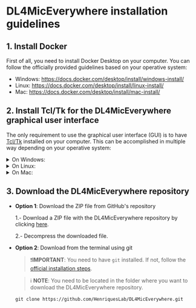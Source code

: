 # DL4MicEverywhere installation guidelines

## 1. Install Docker

First of all, you need to install Docker Desktop on your computer. You can follow the officially provided guidelines based on your operative system:

* Windows: https://docs.docker.com/desktop/install/windows-install/
* Linux: https://docs.docker.com/desktop/install/linux-install/
* Mac: https://docs.docker.com/desktop/install/mac-install/

## 2. Install Tcl/Tk for the DL4MicEverywhere graphical user interface

The only requirement to use the graphical user interface (GUI) is to have [Tcl/Tk](https://www.tcl.tk/) installed on your computer. This can be accomplished in multiple way depending on your  operative system:

<details>
<summary>On Windows:</summary>

To install Tcl/Tk on your Windows computer, follow these steps:

First of all, got to https://www.tcl.tk/software/tcltk/ and click on the Active Tcl [link](https://www.activestate.com/products/tcl/): 

<img src="https://github.com/HenriquesLab/DL4MicEverywhere/blob/documentation/Wiki%20images/TCL_01.png" 
     alt="Main window"
     width="80%" 
     height="80%" />

In this case, as you are using Windows, click on the Windows option:

<img src="https://github.com/HenriquesLab/DL4MicEverywhere/blob/documentation/Wiki%20images/TCL_02.png" 
     alt="Main window"
     width="80%" 
     height="80%" />

Then, you can create an account, or continue to download without an account, to be able to download the installation file:

<img src="https://github.com/HenriquesLab/DL4MicEverywhere/blob/documentation/Wiki%20images/TCL_03.png" 
     alt="Main window"
     width="80%" 
     height="80%" />

Once you create an account, you will need to download the Windows executable:

<img src="https://github.com/HenriquesLab/DL4MicEverywhere/blob/documentation/Wiki%20images/TCL_04.png" 
     alt="Main window"
     width="80%" 
     height="80%" />

Find where your executable has been downloaded:

<img src="https://github.com/HenriquesLab/DL4MicEverywhere/blob/documentation/Wiki%20images/TCL_05.png" 
     alt="Main window"
     width="60%" 
     height="60%" />

and after double-clicking it, an installation window will pop up. Click on **Next >** to start the installation:

<img src="https://github.com/HenriquesLab/DL4MicEverywhere/blob/documentation/Wiki%20images/TCL_06.png" 
     alt="Main window"
     width="40%" 
     height="40%" />

Accept the **terms in the License Agreement** and then click on **Next >**:

<img src="https://github.com/HenriquesLab/DL4MicEverywhere/blob/documentation/Wiki%20images/TCL_07.png" 
     alt="Main window"
     width="40%" 
     height="40%" />

Go for the **Typical** installation (which is much easier) and then click on **Next >**:

<img src="https://github.com/HenriquesLab/DL4MicEverywhere/blob/documentation/Wiki%20images/TCL_08.png" 
     alt="Main window"
     width="40%" 
     height="40%" />

Select the two first options as in the image and then click on **Next >**:

<img src="https://github.com/HenriquesLab/DL4MicEverywhere/blob/documentation/Wiki%20images/TCL_09.png" 
     alt="Main window"
     width="40%" 
     height="40%" />

Click on **Install**

<img src="https://github.com/HenriquesLab/DL4MicEverywhere/blob/documentation/Wiki%20images/TCL_10.png" 
     alt="Main window"
     width="40%" 
     height="40%" />

The installation has been completed. Click on **Finish** and everything should be ready.

<img src="https://github.com/HenriquesLab/DL4MicEverywhere/blob/documentation/Wiki%20images/TCL_11.png" 
     alt="Main window"
     width="40%" 
     height="40%" />

</details>

<details>
<summary>On Linux:</summary>

Most Unix / Linux operating system distributions include Tcl and Tk. If they are not already installed, you can use your system's package manager to install the appropriate packages. For instance, in Ubuntu, you can use the following commands:

```
sudo apt-get install tcl
```
```
sudo apt-get install tk
```

</details>

<details>
<summary>On Mac:</summary>

Most Mac OS X operating system distributions include Tcl/Tk. 

If not already installed, you will get an error similar to the following one:

```
DEPRECATION WARNING: The system version of Tk is deprecated and may be removed in a future release. Please don't rely on it. Set TK_SILENCE_DEPRECATION=1 to suppress this warning.
```
you can install or update the appropriate packages in two different ways:

 * Option 1: using homebrew:
   Reinstall you tcl-tk packages
   ```
   brew uninstall tcl-tk
   brew install tcl-tk
   ```

   **Note**: If you don't have the `brew` command, you must install [Homebrew](https://brew.sh/). You can do this by running the following command in your terminal:
   ```
   /bin/bash -c "$(curl -fsSL https://raw.githubusercontent.com/Homebrew/install/HEAD/install.sh)"
   ```

 * Option 2: using a package installation:
   
   Go to https://www.tcl.tk/software/tcltk/ and click on the Active Tcl [link](https://www.activestate.com/products/tcl/): 

   <img src="https://github.com/HenriquesLab/DL4MicEverywhere/blob/documentation/Wiki%20images/TCL_01.png" 
     alt="Main window"
     width="80%" 
     height="80%" />

   In this case, as you are using macOS, click on the macOS option:

   <img src="https://github.com/HenriquesLab/DL4MicEverywhere/blob/documentation/Wiki%20images/TCL_02_Mac.png" 
     alt="Main window"
     width="80%" 
     height="80%" />

   Then, you will need to create an account to be able to download the installation file:

   <img src="https://github.com/HenriquesLab/DL4MicEverywhere/blob/documentation/Wiki%20images/TCL_03.png" 
     alt="Main window"
     width="80%" 
     height="80%" />

   Once you create an account, this window will be shown. Don't worry. Click on **View all Available Builds**:

   <img src="https://github.com/HenriquesLab/DL4MicEverywhere/blob/documentation/Wiki%20images/TCL_04_Mac.png" 
     alt="Main window"
     width="80%" 
     height="80%" />

   and then click on the **Download** button to get the `.pkg` file:

   <img src="https://github.com/HenriquesLab/DL4MicEverywhere/blob/documentation/Wiki%20images/TCL_05_Mac.png" 
     alt="Main window"
     width="80%" 
     height="80%" />

   Then, find the package that you have downloaded:

   <img src="https://github.com/HenriquesLab/DL4MicEverywhere/blob/documentation/Wiki%20images/TCL_06_Mac.png" 
     alt="Main window"
     width="60%" 
     height="60%" />

   and after double-clicking, an installation window will pop up. Click on **Continue** to start the installation:

   <img src="https://github.com/HenriquesLab/DL4MicEverywhere/blob/documentation/Wiki%20images/TCL_07_Mac.png" 
     alt="Main window"
     width="60%" 
     height="60%" />

   Click on **Continue** to go to the **License** step:

   <img src="https://github.com/HenriquesLab/DL4MicEverywhere/blob/documentation/Wiki%20images/TCL_08_Mac.png" 
     alt="Main window"
     width="60%" 
     height="60%" />

   Click on **Agree**:

   <img src="https://github.com/HenriquesLab/DL4MicEverywhere/blob/documentation/Wiki%20images/TCL_09_Mac.png" 
     alt="Main window"
     width="60%" 
     height="60%" />

   Click on **Install** to start the installation:

   <img src="https://github.com/HenriquesLab/DL4MicEverywhere/blob/documentation/Wiki%20images/TCL_10_Mac.png" 
     alt="Main window"
     width="60%" 
     height="60%" />

   The installation has been completed, click on **Close** and everything should be ready.

   <img src="https://github.com/HenriquesLab/DL4MicEverywhere/blob/documentation/Wiki%20images/TCL_11_Mac.png" 
     alt="Main window"
     width="60%" 
     height="60%" />

   </details>


## 3. Download the DL4MicEverywhere repository

* **Option 1**: Download the ZIP file from GitHub's repository

    1.- Download a ZIP file with the DL4MicEverywhere repository by clicking [here](https://github.com/HenriquesLab/DL4MicEverywhere/archive/refs/heads/main.zip).

    2.- Decompress the downloaded file.

* **Option 2**: Download from the terminal using git

    > ❗**IMPORTANT**:
    > You need to have `git` installed. If not, follow the [official installation steps](https://git-scm.com/book/en/v2/Getting-Started-Installing-Git).

    > ℹ️ **NOTE**:
    > You need to be located in the folder where you want to download the DL4MicEverywhere repository.

    ```
    git clone https://github.com/HenriquesLab/DL4MicEverywhere.git
    ```

